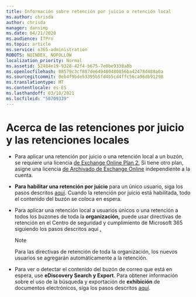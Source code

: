 ```yaml
---
title: Información sobre retención por juicio o retención local
ms.author: chrisda
author: chrisda
manager: dansimp
ms.date: 04/21/2020
ms.audience: ITPro
ms.topic: article
ms.service: o365-administration
ROBOTS: NOINDEX, NOFOLLOW
localization_priority: Normal
ms.assetid: 52484e19-9328-42f4-b675-7e0be9338a8b
ms.openlocfilehash: 08579c3cf887de649480480856ba42478d488a0a
ms.sourcegitcommit: 0eb4f9bde53395b5fd4b5cd4ffc56ca96db91298
ms.translationtype: MT
ms.contentlocale: es-ES
ms.lasthandoff: 03/10/2021
ms.locfileid: "50709339"
---
```

# <a name="about-litigation-holds-and-in-place-holds"></a>Acerca de las retenciones por juicio y las retenciones locales

- Para aplicar una retención por juicio o una retención local a un buzón, se requiere una licencia [de Exchange Online Plan 2.](https://docs.microsoft.com/office365/servicedescriptions/office-365-platform-service-description/office-365-plan-options) Si tiene otro plan, asigne una licencia [de Archivado de Exchange Online](https://docs.microsoft.com/office365/servicedescriptions/exchange-online-archiving-service-description/exchange-online-archiving-service-description) independiente a la cuenta. 
    
- **Para habilitar una retención por juicio** para un único usuario, siga los pasos descritos [aquí](https://docs.microsoft.com/microsoft-365/compliance/create-a-litigation-hold?view=o365-worldwide#place-a-mailbox-on-litigation-hold). Cuando la retención por juicio está habilitada, todo el contenido del buzón se coloca en espera.
    
- Para aplicar  una retención local a usuarios únicos o una retención a todos los buzones de toda la **organización,** puede usar directivas de retención en el Centro de seguridad y cumplimiento de Microsoft 365 siguiendo los pasos descritos aquí [.](https://docs.microsoft.com/microsoft-365/compliance/retention-policies)
    
    > [!NOTE]
    > Para las directivas de retención de toda la organización, los nuevos usuarios se agregarán automáticamente a la retención. 
  
- Para ver o detectar el contenido del buzón de correo que está en espera, use **eDiscovery Search y Export**. Para obtener información sobre el uso de la búsqueda y exportación de **exhibición** de documentos electrónicos, siga los pasos descritos [aquí](https://docs.microsoft.com/microsoft-365/compliance/export-search-results).
    

